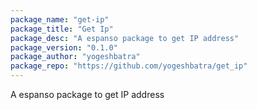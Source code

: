 ```yaml
---
package_name: "get-ip"
package_title: "Get Ip"
package_desc: "A espanso package to get IP address"
package_version: "0.1.0"
package_author: "yogeshbatra"
package_repo: "https://github.com/yogeshbatra/get_ip"
---
```

A espanso package to get IP address
